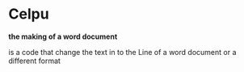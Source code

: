 # Celpu
<!DUCTYPE! html>
<html>
<head>
<b>the making of a word document</b>
<p>is a code that change the text in
       to the Line of a word document
       or a different format 
</p>
    
